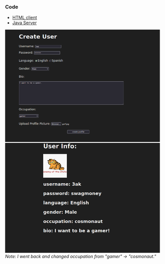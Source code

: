 ### Code
- [HTML client](https://github.com/jacneeley/handleForms/blob/main/src/main/webapp/index.html)
- [Java Server](https://github.com/jacneeley/handleForms/blob/main/src/main/java/UserLoginServlet.java)

![create user page](create_user.png)
![user info page](user_page.png) 
*Note: I went back and changed occupation from "gamer" -> "cosmonaut."*
